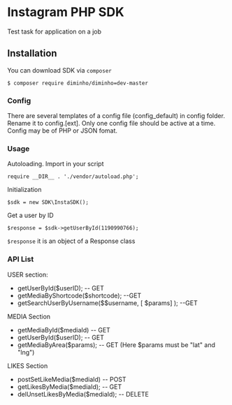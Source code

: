 # Instagram PHP SDK

Test task for application on a job

## Installation

You can download SDK via `composer`
```
$ composer require diminho/diminho=dev-master
```
### Config
There are several templates of a config file (config_default) in config folder. Rename it to config.[ext]. Only one config file should be active at a time. Config may be of PHP or JSON fomat.

### Usage

Autoloading. Import in your script
```
require __DIR__ . './vendor/autoload.php';
```

Initialization

```
$sdk = new SDK\InstaSDK();
```
Get a user by ID 

```
$response = $sdk->getUserById(1190990766);
```
`$response` it is an object of a Response class

### API List

USER section:
* getUserById($userID); -- GET
* getMediaByShortcode($shortcode); --GET
* getSearchUserByUsername($$username, [ $params] ); --GET

MEDIA Section
* getMediaById($mediaId) -- GET
* getUserById($userID); -- GET
* getMediaByArea($params); -- GET (Here $params must be "lat" and "lng")

LIKES Section
* postSetLikeMedia($mediaId) -- POST
* getLikesByMedia($mediaId); -- GET
* delUnsetLikesByMedia($mediaId); -- DELETE


